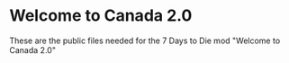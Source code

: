 # Welcome to Canada 2.0
These are the public files needed for the 7 Days to Die mod "Welcome to Canada 2.0"
